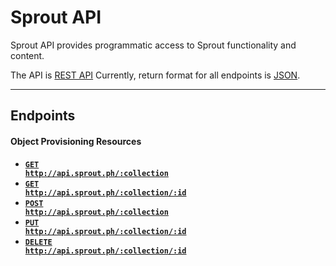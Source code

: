 # Sprout API

Sprout API provides programmatic access to Sprout functionality and content.

The API is [REST API](http://en.wikipedia.org/wiki/Representational_State_Transfer "RESTful")
Currently, return format for all endpoints is [JSON](http://json.org/ "JSON").


***

## Endpoints

#### Object Provisioning Resources

- **[<code>GET http://api.sprout.ph/:collection</code>](https://github.com/facascante/sprout/blob/master/endpoints/get_all.md)**
- **[<code>GET http://api.sprout.ph/:collection/:id</code>](https://github.com/facascante/sprout/blob/master/endpoints/get_one.md)**
- **[<code>POST http://api.sprout.ph/:collection</code>](https://github.com/facascante/sprout/blob/master/endpoints/create_one.md)**
- **[<code>PUT http://api.sprout.ph/:collection/:id</code>](https://github.com/facascante/sprout/blob/master/endpoints/update_one.md)**
- **[<code>DELETE http://api.sprout.ph/:collection/:id</code>](https://github.com/facascante/sprout/blob/master/endpoints/delete_one.md)**
